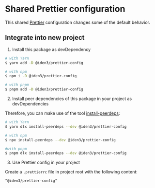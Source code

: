 # Shared Prettier configuration

This shared [Prettier](https://prettier.io/) configuration changes some of the default behavior.

## Integrate into new project

1. Install this package as devDependency

```sh
# with Yarn
$ yarn add -D @iden3/prettier-config

# with npm
$ npm i -D @iden3/prettier-config

# with pnpm
$ pnpm add -D @iden3/prettier-config
```

2. Install peer dependencies of this package in your project as devDependencies

Therefore, you can make use of the tool [install-peerdeps](https://github.com/nathanhleung/install-peerdeps):

```sh
# with Yarn
$ yarn dlx install-peerdeps --dev @iden3/prettier-config

# with npm
$ npx install-peerdeps --dev @iden3/prettier-config

#with pnpm
$ pnpm dlx install-peerdeps --dev @iden3/prettier-config
```

3. Use Prettier config in your project

Create a `.prettierrc` file in project root with the following content:

```
"@iden3/prettier-config"
```
